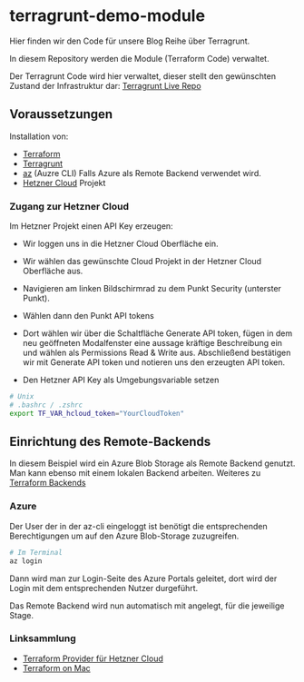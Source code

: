 # terragrunt-demo-module

Hier finden wir den Code für unsere Blog Reihe über Terragrunt.

In diesem Repository werden die Module (Terraform Code) verwaltet.

Der Terragrunt Code wird hier verwaltet, dieser stellt den gewünschten Zustand der Infrastruktur dar: [Terragrunt Live Repo](https://github.com/19bytes/terragrunt-demo-live)

## Voraussetzungen

Installation von:

- [Terraform](https://developer.hashicorp.com/terraform/downloads)
- [Terragrunt](https://terragrunt.gruntwork.io/docs/getting-started/install/)
- [az](https://learn.microsoft.com/en-gb/cli/azure/install-azure-cli) (Auzre CLI) Falls Azure als Remote Backend verwendet wird.
- [Hetzner Cloud](https://www.hetzner.com/de/cloud) Projekt

### Zugang zur Hetzner Cloud

Im Hetzner Projekt einen API Key erzeugen:

- Wir loggen uns in die Hetzner Cloud Oberfläche ein.
- Wir wählen das gewünschte Cloud Projekt in der Hetzner Cloud Oberfläche aus.
- Navigieren am linken Bildschirmrad zu dem Punkt Security (unterster Punkt).
- Wählen dann den Punkt API tokens
- Dort wählen wir über die Schaltfläche Generate API token, fügen in dem neu geöffneten Modalfenster eine aussage kräftige Beschreibung ein und wählen als Permissions Read & Write aus. Abschließend bestätigen wir mit Generate API token und notieren uns den erzeugten API token.

- Den Hetzner API Key als Umgebungsvariable setzen

```bash
# Unix
# .bashrc / .zshrc
export TF_VAR_hcloud_token="YourCloudToken"
```

## Einrichtung des Remote-Backends

In diesem Beispiel wird ein Azure Blob Storage als Remote Backend genutzt. Man kann ebenso mit einem lokalen Backend arbeiten.
Weiteres zu [Terraform Backends](https://developer.hashicorp.com/terraform/language/settings/backends/configuration)

### Azure

Der User der in der az-cli eingeloggt ist benötigt die entsprechenden Berechtigungen um auf den Azure Blob-Storage zuzugreifen.

```bash
# Im Terminal
az login 
```

Dann wird man zur Login-Seite des Azure Portals geleitet, dort wird der Login mit dem entsprechenden Nutzer durgeführt.

Das Remote Backend wird nun automatisch mit angelegt, für die jeweilige Stage.

### Linksammlung

- [Terraform Provider für Hetzner Cloud](https://registry.terraform.io/providers/hetznercloud/hcloud/latest/docs)
- [Terraform on Mac](https://developer.hashicorp.com/terraform/downloads)
